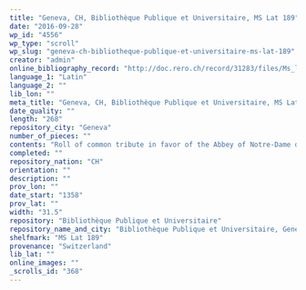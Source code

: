 ```yaml
---
title: "Geneva, CH, Bibliothèque Publique et Universitaire, MS Lat 189"
date: "2016-09-28"
wp_id: "4556"
wp_type: "scroll"
wp_slug: "geneva-ch-bibliotheque-publique-et-universitaire-ms-lat-189"
creator: "admin"
online_bibliography_record: "http://doc.rero.ch/record/31283/files/Ms_lat_1_250.pdf p.823"
language_1: "Latin"
language_2: ""
lib_lon: ""
meta_title: "Geneva, CH, Bibliothèque Publique et Universitaire, MS Lat 189"
date_quality: ""
length: "268"
repository_city: "Geneva"
number_of_pieces: ""
contents: "Roll of common tribute in favor of the Abbey of Notre-Dame d’Aulps."
completed: ""
repository_nation: "CH"
orientation: ""
description: ""
prov_lon: ""
date_start: "1358"
prov_lat: ""
width: "31.5"
repository: "Bibliothèque Publique et Universitaire"
repository_name_and_city: "Bibliothèque Publique et Universitaire, Geneva CH"
shelfmark: "MS Lat 189"
provenance: "Switzerland"
lib_lat: ""
online_images: ""
_scrolls_id: "368"
---
```



